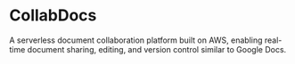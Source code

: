 # CollabDocs
A serverless document collaboration platform built on AWS, enabling real-time document sharing, editing, and version control similar to Google Docs.
